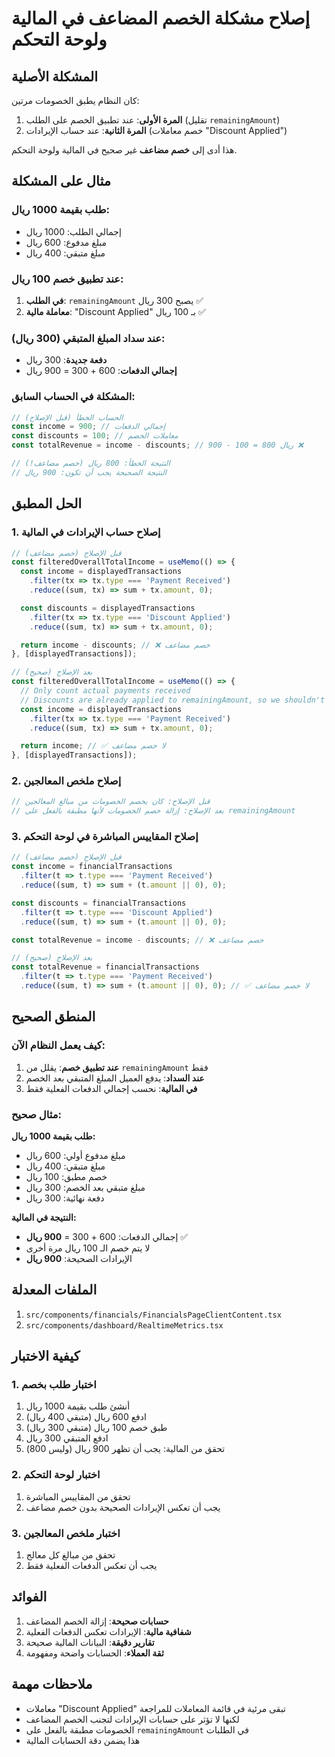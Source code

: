 # إصلاح مشكلة الخصم المضاعف في المالية ولوحة التحكم

## المشكلة الأصلية
كان النظام يطبق الخصومات مرتين:
1. **المرة الأولى**: عند تطبيق الخصم على الطلب (تقليل `remainingAmount`)
2. **المرة الثانية**: عند حساب الإيرادات (خصم معاملات "Discount Applied")

هذا أدى إلى **خصم مضاعف** غير صحيح في المالية ولوحة التحكم.

## مثال على المشكلة

### طلب بقيمة 1000 ريال:
- إجمالي الطلب: 1000 ريال
- مبلغ مدفوع: 600 ريال
- مبلغ متبقي: 400 ريال

### عند تطبيق خصم 100 ريال:
1. **في الطلب**: `remainingAmount` يصبح 300 ريال ✅
2. **معاملة مالية**: "Discount Applied" بـ 100 ريال ✅

### عند سداد المبلغ المتبقي (300 ريال):
- **دفعة جديدة**: 300 ريال
- **إجمالي الدفعات**: 600 + 300 = 900 ريال

### المشكلة في الحساب السابق:
```typescript
// الحساب الخطأ (قبل الإصلاح)
const income = 900; // إجمالي الدفعات
const discounts = 100; // معاملات الخصم
const totalRevenue = income - discounts; // 900 - 100 = 800 ريال ❌

// النتيجة الخطأ: 800 ريال (خصم مضاعف!)
// النتيجة الصحيحة يجب أن تكون: 900 ريال
```

## الحل المطبق

### 1. إصلاح حساب الإيرادات في المالية
```typescript
// قبل الإصلاح (خصم مضاعف)
const filteredOverallTotalIncome = useMemo(() => {
  const income = displayedTransactions
    .filter(tx => tx.type === 'Payment Received')
    .reduce((sum, tx) => sum + tx.amount, 0);

  const discounts = displayedTransactions
    .filter(tx => tx.type === 'Discount Applied')
    .reduce((sum, tx) => sum + tx.amount, 0);

  return income - discounts; // ❌ خصم مضاعف
}, [displayedTransactions]);

// بعد الإصلاح (صحيح)
const filteredOverallTotalIncome = useMemo(() => {
  // Only count actual payments received
  // Discounts are already applied to remainingAmount, so we shouldn't double-subtract them
  const income = displayedTransactions
    .filter(tx => tx.type === 'Payment Received')
    .reduce((sum, tx) => sum + tx.amount, 0);

  return income; // ✅ لا خصم مضاعف
}, [displayedTransactions]);
```

### 2. إصلاح ملخص المعالجين
```typescript
// قبل الإصلاح: كان يخصم الخصومات من مبالغ المعالجين
// بعد الإصلاح: إزالة خصم الخصومات لأنها مطبقة بالفعل على remainingAmount
```

### 3. إصلاح المقاييس المباشرة في لوحة التحكم
```typescript
// قبل الإصلاح (خصم مضاعف)
const income = financialTransactions
  .filter(t => t.type === 'Payment Received')
  .reduce((sum, t) => sum + (t.amount || 0), 0);

const discounts = financialTransactions
  .filter(t => t.type === 'Discount Applied')
  .reduce((sum, t) => sum + (t.amount || 0), 0);

const totalRevenue = income - discounts; // ❌ خصم مضاعف

// بعد الإصلاح (صحيح)
const totalRevenue = financialTransactions
  .filter(t => t.type === 'Payment Received')
  .reduce((sum, t) => sum + (t.amount || 0), 0); // ✅ لا خصم مضاعف
```

## المنطق الصحيح

### كيف يعمل النظام الآن:
1. **عند تطبيق خصم**: يقلل من `remainingAmount` فقط
2. **عند السداد**: يدفع العميل المبلغ المتبقي بعد الخصم
3. **في المالية**: نحسب إجمالي الدفعات الفعلية فقط

### مثال صحيح:
**طلب بقيمة 1000 ريال:**
- مبلغ مدفوع أولي: 600 ريال
- مبلغ متبقي: 400 ريال
- خصم مطبق: 100 ريال
- مبلغ متبقي بعد الخصم: 300 ريال
- دفعة نهائية: 300 ريال

**النتيجة في المالية:**
- إجمالي الدفعات: 600 + 300 = **900 ريال** ✅
- لا يتم خصم الـ 100 ريال مرة أخرى
- الإيرادات الصحيحة: **900 ريال**

## الملفات المعدلة
1. `src/components/financials/FinancialsPageClientContent.tsx`
2. `src/components/dashboard/RealtimeMetrics.tsx`

## كيفية الاختبار

### 1. اختبار طلب بخصم
1. أنشئ طلب بقيمة 1000 ريال
2. ادفع 600 ريال (متبقي 400 ريال)
3. طبق خصم 100 ريال (متبقي 300 ريال)
4. ادفع المتبقي 300 ريال
5. تحقق من المالية: يجب أن تظهر 900 ريال (وليس 800)

### 2. اختبار لوحة التحكم
1. تحقق من المقاييس المباشرة
2. يجب أن تعكس الإيرادات الصحيحة بدون خصم مضاعف

### 3. اختبار ملخص المعالجين
1. تحقق من مبالغ كل معالج
2. يجب أن تعكس الدفعات الفعلية فقط

## الفوائد
1. **حسابات صحيحة**: إزالة الخصم المضاعف
2. **شفافية مالية**: الإيرادات تعكس الدفعات الفعلية
3. **تقارير دقيقة**: البيانات المالية صحيحة
4. **ثقة العملاء**: الحسابات واضحة ومفهومة

## ملاحظات مهمة
- معاملات "Discount Applied" تبقى مرئية في قائمة المعاملات للمراجعة
- لكنها لا تؤثر على حسابات الإيرادات لتجنب الخصم المضاعف
- الخصومات مطبقة بالفعل على `remainingAmount` في الطلبات
- هذا يضمن دقة الحسابات المالية
